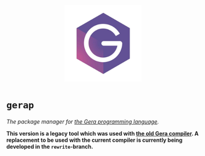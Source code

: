 <center>
    <img src="logo.png" height="200">
</center>

# `gerap`
*The package manager for [the Gera programming language](https://github.com/geralang).*

**This version is a legacy tool which was used with [the old Gera compiler](https://github.com/geralang/geralc). A replacement to be used with the current compiler is currently being developed in the `rewrite`-branch.**